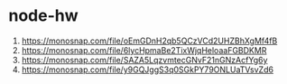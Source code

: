# node-hw

1. https://monosnap.com/file/oEmGDnH2qb5QCzVCd2UHZBhXgMf4fB
2. https://monosnap.com/file/6lycHpmaBe2TixWjqHeloaaFGBDKMR
3. https://monosnap.com/file/SAZA5LqzvmtecGNvF21nGNzAcfYg6y
4. https://monosnap.com/file/y9GQJggS3q0SGkPY79ONLUaTVsvZd6
